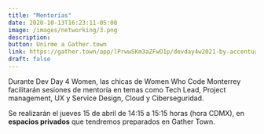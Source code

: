 ```yaml
---
title: "Mentorías"
date: 2020-10-13T16:23:11-05:00
image: /images/networking/3.png
description:
button: Unirme a Gather.town
link: https://gather.town/app/lPrwwSKm3aZFwO1p/devday4w2021-by-accenture
draft: false
---
```


Durante Dev Day 4 Women, las chicas de Women Who Code Monterrey facilitarán sesiones de mentoría en temas como Tech Lead, Project management, UX y Service Design, Cloud y Ciberseguridad.

Se realizarán el jueves 15 de abril de 14:15 a 15:15 horas (hora CDMX), en <b>espacios privados</b> que tendremos preparados en Gather Town.

